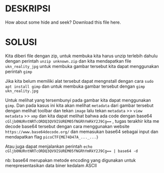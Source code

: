 # DESKRIPSI

How about some hide and seek?
Download this file here.

# SOLUSI 
Kita diberi file dengan zip, untuk membuka kita harus unzip terlebih dahulu dengan perintah ```unzip unknown.zip``` dan kita mendapatkan file ```ukn_reality_jpg``` untuk membuka gambar tersebut kita dapat menggunakan perintah ```gimp```

Jika kita belum memiliki alat tersebut dapat mengnstall dengan cara ```sudo apt install gimp``` dan untuk membuka gambar tersebut dengan ```gimp ukn_reality.jpg```

Untuk melihat yang tersembunyi pada gambar kita dapat menggunakan ```gimp```. Dan pada kasus ini kita akan melihat ```metadata``` dari gambar tersebut dengan melihat toolbar dan tekan ```image``` lalu tekan ```metadata``` >> ```view metadata``` >> ```xmp``` dan kita dapat melihat bahwa ada code dengan base64 ```cGljb0NURntNRTcORDQ3QV9ISUREM05fNGRhYmRkY2J9Cg==``` , tugas terakhir kita me decode base64 tersebut dengan cara menggunakan website ```https://www.base64decode.org/``` dan memasukan base64 sebagai input dan mendapatkan flag 
```picoCTF{ME74D47A_..._...}```

Atau juga dapat menjalankan perintah ```echo cGljb0NURntNRTcORDQ3QV9ISUREM05fNGRhYmRkY2J9Cg== | base64 -d```

nb: base64 merupakan metode encoding yang digunakan untuk merepresentasikan data biner kedalam ASCII 
